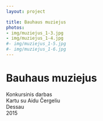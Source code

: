 ```yaml
---
layout: project

title: Bauhaus muziejus
photos:
- img/muziejus_1-3.jpg
- img/muziejus_1-4.jpg
#- img/muziejus_1-5.jpg
#- img/muziejus_1-6.jpg
---
```

<h1>Bauhaus muziejus</h1>
<p>Konkursinis darbas<br/>Kartu su Aidu Čergeliu<br/>Dessau<br/>2015</p>

